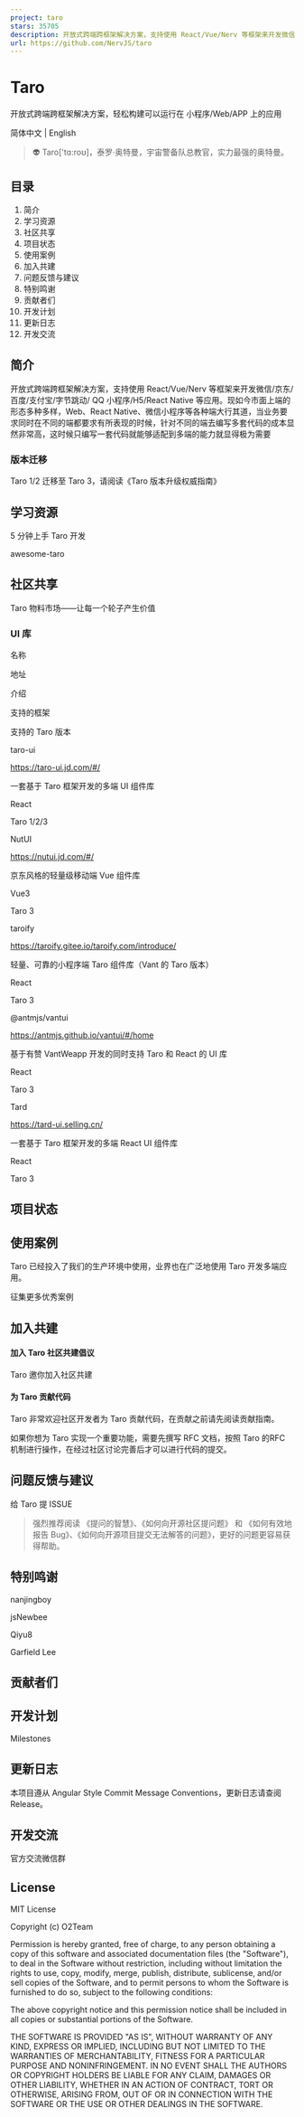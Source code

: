 ```yaml
---
project: taro
stars: 35705
description: 开放式跨端跨框架解决方案，支持使用 React/Vue/Nerv 等框架来开发微信/京东/百度/支付宝/字节跳动/ QQ 小程序/H5/React Native 等应用。  https://taro.zone/
url: https://github.com/NervJS/taro
---
```


Taro
====

开放式跨端跨框架解决方案，轻松构建可以运行在 小程序/Web/APP 上的应用

简体中文 | English

> 👽 Taro\['tɑ:roʊ\]，泰罗·奥特曼，宇宙警备队总教官，实力最强的奥特曼。

目录
--

1.  简介
2.  学习资源
3.  社区共享
4.  项目状态
5.  使用案例
6.  加入共建
7.  问题反馈与建议
8.  特别鸣谢
9.  贡献者们
10.  开发计划
11.  更新日志
12.  开发交流

简介
--

开放式跨端跨框架解决方案，支持使用 React/Vue/Nerv 等框架来开发微信/京东/百度/支付宝/字节跳动/ QQ 小程序/H5/React Native 等应用。现如今市面上端的形态多种多样，Web、React Native、微信小程序等各种端大行其道，当业务要求同时在不同的端都要求有所表现的时候，针对不同的端去编写多套代码的成本显然非常高，这时候只编写一套代码就能够适配到多端的能力就显得极为需要

### 版本迁移

Taro 1/2 迁移至 Taro 3，请阅读《Taro 版本升级权威指南》

学习资源
----

5 分钟上手 Taro 开发

awesome-taro

社区共享
----

Taro 物料市场——让每一个轮子产生价值

### UI 库

名称

地址

介绍

支持的框架

支持的 Taro 版本

taro-ui

https://taro-ui.jd.com/#/

一套基于 Taro 框架开发的多端 UI 组件库

React

Taro 1/2/3

NutUI

https://nutui.jd.com/#/

京东风格的轻量级移动端 Vue 组件库

Vue3

Taro 3

taroify

https://taroify.gitee.io/taroify.com/introduce/

轻量、可靠的小程序端 Taro 组件库（Vant 的 Taro 版本）

React

Taro 3

@antmjs/vantui

https://antmjs.github.io/vantui/#/home

基于有赞 VantWeapp 开发的同时支持 Taro 和 React 的 UI 库

React

Taro 3

Tard

https://tard-ui.selling.cn/

一套基于 Taro 框架开发的多端 React UI 组件库

React

Taro 3

项目状态
----

使用案例
----

Taro 已经投入了我们的生产环境中使用，业界也在广泛地使用 Taro 开发多端应用。

征集更多优秀案例

加入共建
----

#### 加入 Taro 社区共建倡议

Taro 邀你加入社区共建

#### 为 Taro 贡献代码

Taro 非常欢迎社区开发者为 Taro 贡献代码，在贡献之前请先阅读贡献指南。

如果你想为 Taro 实现一个重要功能，需要先撰写 RFC 文档，按照 Taro 的RFC 机制进行操作，在经过社区讨论完善后才可以进行代码的提交。

问题反馈与建议
-------

给 Taro 提 ISSUE

> 强烈推荐阅读 《提问的智慧》、《如何向开源社区提问题》 和 《如何有效地报告 Bug》、《如何向开源项目提交无法解答的问题》，更好的问题更容易获得帮助。

特别鸣谢
----

nanjingboy

jsNewbee

Qiyu8

Garfield Lee

贡献者们
----

开发计划
----

Milestones

更新日志
----

本项目遵从 Angular Style Commit Message Conventions，更新日志请查阅 Release。

开发交流
----

官方交流微信群

License
-------

MIT License

Copyright (c) O2Team

Permission is hereby granted, free of charge, to any person obtaining a copy of this software and associated documentation files (the "Software"), to deal in the Software without restriction, including without limitation the rights to use, copy, modify, merge, publish, distribute, sublicense, and/or sell copies of the Software, and to permit persons to whom the Software is furnished to do so, subject to the following conditions:

The above copyright notice and this permission notice shall be included in all copies or substantial portions of the Software.

THE SOFTWARE IS PROVIDED "AS IS", WITHOUT WARRANTY OF ANY KIND, EXPRESS OR IMPLIED, INCLUDING BUT NOT LIMITED TO THE WARRANTIES OF MERCHANTABILITY, FITNESS FOR A PARTICULAR PURPOSE AND NONINFRINGEMENT. IN NO EVENT SHALL THE AUTHORS OR COPYRIGHT HOLDERS BE LIABLE FOR ANY CLAIM, DAMAGES OR OTHER LIABILITY, WHETHER IN AN ACTION OF CONTRACT, TORT OR OTHERWISE, ARISING FROM, OUT OF OR IN CONNECTION WITH THE SOFTWARE OR THE USE OR OTHER DEALINGS IN THE SOFTWARE.
